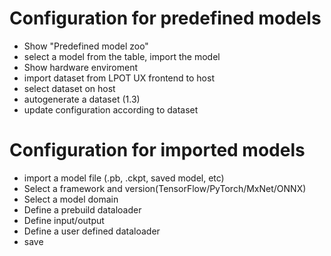 # Configuration for predefined models

* Show "Predefined model zoo"
* select a model from the table, import the model
* Show hardware enviroment
* import dataset from LPOT UX frontend to host
* select dataset on host
* autogenerate a dataset (1.3)
* update configuration according to dataset

# Configuration for imported models

* import a model file (.pb, .ckpt, saved model, etc)
* Select a framework and version(TensorFlow/PyTorch/MxNet/ONNX)
*  Select a  model domain
* Define a prebuild dataloader
* Define input/output
* Define a user defined dataloader
* save
